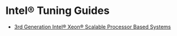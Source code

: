 # Intel® Tuning Guides

- [3rd Generation Intel® Xeon® Scalable Processor Based Systems](3rd_Gen_Xeon/README.md)

